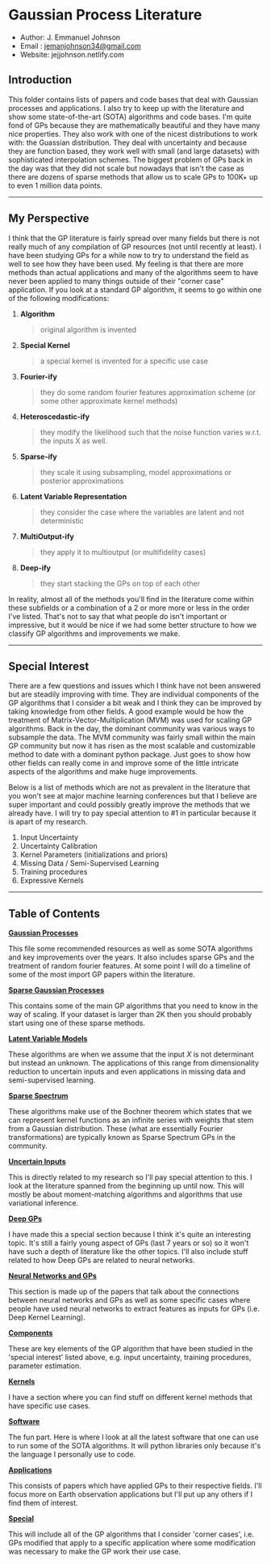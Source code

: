# Gaussian Process Literature

* Author: J. Emmanuel Johnson
* Email : jemanjohnson34@gmail.com
* Website: jejjohnson.netlify.com

## Introduction 

This folder contains lists of papers and code bases that deal with Gaussian processes and applications. I also try to keep up with the literature and show some state-of-the-art (SOTA) algorithms and code bases. I'm quite fond of GPs because they are mathematically beautiful and they have many nice properties. They also work with one of the nicest distributions to work with: the Guassian distribution. They deal with uncertainty and because they are function based, they work well with small (and large datasets) with sophisticated interpolation schemes. The biggest problem of GPs back in the day was that they did not scale but nowadays that isn't the case as there are dozens of sparse methods that allow us to scale GPs to 100K+ up to even 1 million data points.

---
## My Perspective

I think that the GP literature is fairly spread over many fields but there is not really much of any compilation of GP resources (not until recently at least). I have been studying GPs for a while now to try to understand the field as well to see how they have been used. My feeling is that there are more methods than actual applications and many of the algorithms seem to have never been applied to many things outside of their "corner case" application. If you look at a standard GP algorithm, it seems to go within one of the following modifications:

1. **Algorithm**
   > original algorithm is invented
2. **Special Kernel**
   > a special kernel is invented for a specific use case
3. **Fourier-ify**
   > they do some random fourier features approximation scheme (or some other approximate kernel methods) 
4. **Heteroscedastic-ify**
   > they modify the likelihood such that the noise function varies w.r.t. the inputs X as well.
5. **Sparse-ify**
   > they scale it using subsampling, model approximations or posterior approximations
6. **Latent Variable Representation**
   > they consider the case where the variables are latent and not deterministic
7. **MultiOutput-ify**
   > they apply it to multioutput (or multifidelity cases)
8.  **Deep-ify**
    > they start stacking the GPs on top of each other

In reality, almost all of the methods you'll find in the literature come within these subfields or a combination of a 2 or more more or less in the order I've listed. That's not to say that what people do isn't important or impressive, but it would be nice if we had some better structure to how we classify GP algorithms and improvements we make.

---
## Special Interest 

There are a few questions and issues which I think have not been answered but are steadily improving with time. They are individual components of the GP algorithms that I consider a bit weak and I think they can be improved by taking knowledge from other fields. A good example would be how the treatment of Matrix-Vector-Multiplication (MVM) was used for scaling GP algorithms. Back in the day, the dominant community was various ways to subsample the data. The MVM community was fairly small within the main GP community but now it has risen as the most scalable and customizable method to date with a dominant python package. Just goes to show how other fields can really come in and improve some of the little intricate aspects of the algorithms and make huge improvements.

Below is a list of methods which are not as prevalent in the literature that you won't see at major machine learning conferences but that I believe are super important and could possibly greatly improve the methods that we already have. I will try to pay special attention to #1 in particular because it is apart of my research.

1. Input Uncertainty
2. Uncertainty Calibration
3. Kernel Parameters (initializations and priors)
4. Missing Data / Semi-Supervised Learning
5. Training procedures
6. Expressive Kernels

---
## Table of Contents

**[Gaussian Processes](gps.md)**

This file some recommended resources as well as some SOTA algorithms and key improvements over the years. It also includes sparse GPs and the treatment of random fourier features. At some point I will do a timeline of some of the most import GP papers within the literature. 

**[Sparse Gaussian Processes](sparse_gps.md)**

This contains some of the main GP algorithms that you need to know in the way of scaling. If your dataset is larger than 2K then you should probably start using one of these sparse methods.

**[Latent Variable Models](latent_variable.md)**

These algorithms are when we assume that the input $X$ is not determinant but instead an unknown. The applications of this range from dimensionality reduction to uncertain inputs and even applications in missing data and semi-supervised learning.

**[Sparse Spectrum](fourier.md)**

These algorithms make use of the Bochner theorem which states that we can represent kernel functions as an infinite series with weights that stem from a Gaussian distribution. These (what are essentially Fourier transformations) are typically known as Sparse Spectrum GPs in the community.

**[Uncertain Inputs](uncertain_inputs.md)**

This is directly related to my research so I'll pay special attention to this. I look at the literature spanned from the beginning up until now. This will mostly be about moment-matching algorithms and algorithms that use variational inference.

**[Deep GPs](deep_gps.md)**

I have made this a special section because I think it's quite an interesting topic. It's still a fairly young aspect of GPs (last 7 years or so) so it won't have such a depth of literature like the other topics. I'll also include stuff related to how Deep GPs are related to neural networks.

**[Neural Networks and GPs](neural_networks.md)**

This section is made up of the papers that talk about the connections between neural networks and GPs as well as some specific cases where people have used neural networks to extract features as inputs for GPs (i.e. Deep Kernel Learning).

**[Components](components.md)**

These are key elements of the GP algorithm that have been studied in the 'special interest' listed above, e.g. input uncertainty, training procedures, parameter estimation.

**[Kernels](kernels.md)**

I have a section where you can find stuff on different kernel methods that have specific use cases.

**[Software](./../software.md)**

The fun part. Here is where I look at all the latest software that one can use to run some of the SOTA algorithms. It will python libraries only because it's the language I personally use to code.  


**[Applications](applications.md)**

This consists of papers which have applied GPs to their respective fields. I'll focus more on Earth observation applications but I'll put up any others if I find them of interest.

**[Special](special.md)**

This will include all of the GP algorithms that I consider 'corner cases', i.e. GPs modified that apply to a specific application where some modification was necessary to make the GP work their use case. 
